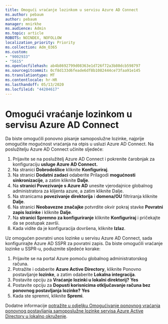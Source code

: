 ```yaml
---
title: Omogući vraćanje lozinkom u servisu Azure AD Connect
ms.author: pebaum
author: pebaum
manager: mnirkhe
ms.audience: Admin
ms.topic: article
ROBOTS: NOINDEX, NOFOLLOW
localization_priority: Priority
ms.collection: Adm_O365
ms.custom:
- "9002933"
- "5615"
ms.openlocfilehash: ab4b8692799d08363e1d726f72a3b80dcb598797
ms.sourcegitcommit: 0cf8d133d6feade6df8b1082444ce73faa91e145
ms.translationtype: MT
ms.contentlocale: hr-HR
ms.lasthandoff: 05/13/2020
ms.locfileid: "44204617"
---
```

# <a name="enable-password-writeback-in-azure-ad-connect"></a>Omogući vraćanje lozinkom u servisu Azure AD Connect

Da biste omogućili ponovno pisanje samoposlužne lozinke, najprije omogućite mogućnost vraćanja na otpis u usluzi Azure AD Connect. Na poslužitelju Azure AD Connect učinite sljedeće:

1. Prijavite se na poslužitelj Azure AD Connect i pokrenite čarobnjak za konfiguraciju **usluge Azure AD Connect.**
2. Na stranici **Dobrodošlice** kliknite **Konfiguriraj**.
3. Na stranici **Dodatni zadaci** odaberite Prilagodi **mogućnosti sinkronizacije**, a zatim kliknite **Dalje**.
4. Na **stranici Povezivanje s Azure AD** unesite vjerodajnice globalnog administratora za klijenta azure, a zatim kliknite Dalje.
5. Na stranicama **povezivanje direktorija** i **domena/OU** filtriranja kliknite **Dalje**.
6. Na stranici **Neobavezne značajke** potvrdite okvir pokraj stavke **Povratni zapis lozinke** i kliknite **Dalje**.
7. Na **stranici Spremno za konfiguriranje** kliknite **Konfiguriraj** i pričekajte da se postupak završi.
8. Kada vidite da je konfiguracija dovršena, kliknite **Izlaz**.

Uz omogućen povratni unos lozinke u servisu Azure AD Connect, sada konfigurirajte Azure AD SSPR za povratni zapis.  Da biste omogućili vraćanje lozinke u SSPR-u, poduzmite sljedeće korake:

1. Prijavite se na portal Azure pomoću globalnog administratorskog računa.
2. Potražite i odaberite **Azure Active Directory**, kliknite Ponovno postavljanje **lozinke**, a zatim odaberite **Lokalna integracija**.
3. Postavite opciju za **Vraćanje lozinki u lokalni direktorij?** **Yes**
4. Postavite opciju za **Dopusti korisnicima otključavanje računa bez ponovnog postavljanja lozinke?** **Yes**
5. Kada ste spremni, kliknite **Spremi**.

Dodatne informacije [potražite u odjeljku Omogućivanje ponovnog vraćanja ponovnog postavljanja samoposlužne lozinke servisa Azure Active Directory u lokalno okruženje](https://docs.microsoft.com/azure/active-directory/authentication/tutorial-enable-sspr-writeback).
